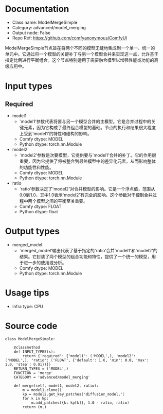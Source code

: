 # Documentation
- Class name: ModelMergeSimple
- Category: advanced/model_merging
- Output node: False
- Repo Ref: https://github.com/comfyanonymous/ComfyUI

ModelMergeSimple节点旨在将两个不同的模型无缝地集成到一个单一、统一的单元中。它通过将一个模型的关键补丁与另一个模型合并来实现这一点，允许基于指定比例进行平衡组合。这个节点特别适用于需要融合模型以增强性能或功能的高级应用中。

# Input types
## Required
- model1
    - 'model1'参数代表将要与另一个模型合并的主模型。它是合并过程中的关键元素，因为它构成了最终组合模型的基础。节点的执行和结果很大程度上受到'model1'的特性和结构的影响。
    - Comfy dtype: MODEL
    - Python dtype: torch.nn.Module
- model2
    - 'model2'参数是次要模型，它提供要与'model1'合并的补丁。它的作用很重要，因为它提供了将被整合到最终模型中的差异化元素，从而影响整体的功能性和性能。
    - Comfy dtype: MODEL
    - Python dtype: torch.nn.Module
- ratio
    - 'ratio'参数决定了'model2'对合并模型的影响。它是一个浮点值，范围从0.0到1.0，其中1.0表示'model2'有完全的影响。这个参数对于控制合并过程中两个模型之间的平衡至关重要。
    - Comfy dtype: FLOAT
    - Python dtype: float

# Output types
- merged_model
    - 'merged_model'输出代表了基于指定的'ratio'合并'model1'和'model2'的结果。它封装了两个模型的组合功能和特性，提供了一个统一的模型，用于进一步的使用或分析。
    - Comfy dtype: MODEL
    - Python dtype: torch.nn.Module

# Usage tips
- Infra type: CPU

# Source code
```
class ModelMergeSimple:

    @classmethod
    def INPUT_TYPES(s):
        return {'required': {'model1': ('MODEL',), 'model2': ('MODEL',), 'ratio': ('FLOAT', {'default': 1.0, 'min': 0.0, 'max': 1.0, 'step': 0.01})}}
    RETURN_TYPES = ('MODEL',)
    FUNCTION = 'merge'
    CATEGORY = 'advanced/model_merging'

    def merge(self, model1, model2, ratio):
        m = model1.clone()
        kp = model2.get_key_patches('diffusion_model.')
        for k in kp:
            m.add_patches({k: kp[k]}, 1.0 - ratio, ratio)
        return (m,)
```